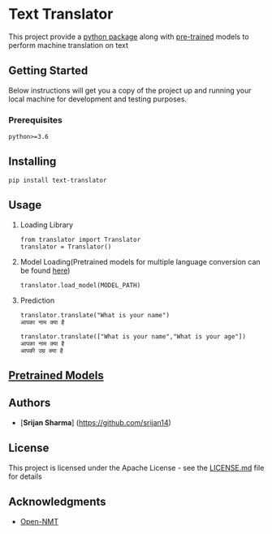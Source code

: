 # Text Translator
This project provide a
[python package](https://pypi.org/project/text-translator/) along with
[pre-trained](https://github.com/srijan14/Machine-Translation-Models-And-Data)
models to perform machine translation on text

## Getting Started
Below instructions will get you a copy of the project up and running
your local machine for development and testing purposes.
### Prerequisites

```
python>=3.6
```

## Installing

```
pip install text-translator
```

## Usage

1. Loading Library
    ```
    from translator import Translator
    translator = Translator()
    ```
    
2. Model Loading(Pretrained models for multiple language conversion can
   be found
   [here](https://github.com/srijan14/Machine-Translation-Models-And-Data))
    ```
    translator.load_model(MODEL_PATH)
    ```
    
3. Prediction

    ```
    translator.translate("What is your name")  
    आपका नाम क्या है
    ```
    
    ```
    translator.translate(["What is your name","What is your age"])
    आपका नाम क्या है
    आपकी उम्र क्या है
    ```

## [Pretrained Models](https://github.com/srijan14/Machine-Translation-Models-And-Data)

## Authors

* [**Srijan Sharma**] (https://github.com/srijan14)

## License

This project is licensed under the Apache License - see the
[LICENSE.md](./LICENSE) file for details

## Acknowledgments

* [Open-NMT](https://github.com/OpenNMT/OpenNMT-py)
